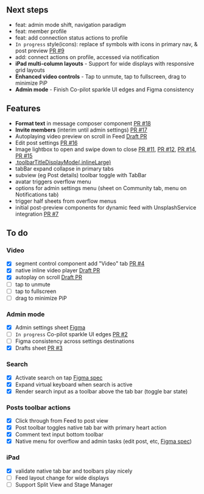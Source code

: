 ## Next steps
- feat: admin mode shift, navigation paradigm
- feat: member profile
- feat: add connection status actions to profile
- `In progress` style(icons): replace sf symbols with icons in primary nav, & post preview [PR #9](https://github.com/DaveDesigner/proto/pull/9)
- add: connect actions on profile, accessed via notification
- **iPad multi-column layouts** - Support for wide displays with responsive grid layouts
- **Enhanced video controls** - Tap to unmute, tap to fullscreen, drag to minimize PiP
- **Admin mode** - Finish Co-pilot sparkle UI edges and Figma consistency


## Features
- **Format text** in message composer component [PR #18](https://github.com/DaveDesigner/proto/pull/18)
- **Invite members** (interim until admin settings) [PR #17](https://github.com/DaveDesigner/proto/pull/17)
- Autoplaying video preview on scroll in Feed [Draft PR](https://github.com/DaveDesigner/proto/pull/new/feature/video-demo-player)
- Edit post settings [PR #16](https://github.com/DaveDesigner/proto/pull/16)
- Image lightbox to open and swipe down to close [PR #11](https://github.com/DaveDesigner/proto/pull/11), [PR #12](https://github.com/DaveDesigner/proto/pull/12), [PR #14](https://github.com/DaveDesigner/proto/pull/14), [PR #15](https://github.com/DaveDesigner/proto/pull/15)
- [.toolbarTitleDisplayMode(.inlineLarge)](https://developer.apple.com/documentation/swiftui/view/toolbartitledisplaymode(_:))
- tabBar expand collapse in primary tabs
- subview (eg Post details) toolbar toggle with TabBar
- avatar triggers overflow menu
- options for admin settings menu (sheet on Community tab, menu on Notifications tab)
- trigger half sheets from overflow menus
- initial post-preview components for dynamic feed with UnsplashService integration [PR #7](https://github.com/DaveDesigner/proto/pull/7)

## To do

### Video
- [x] segment control component add "Video" tab [PR #4](https://github.com/DaveDesigner/proto/pull/4)
- [x] native inline video player [Draft PR](https://github.com/DaveDesigner/proto/pull/new/feature/video-demo-player)
- [x] autoplay on scroll [Draft PR](https://github.com/DaveDesigner/proto/pull/new/feature/video-demo-player)
- [ ] tap to unmute
- [ ] tap to fullscreen
- [ ] drag to minimize PiP

### Admin mode
- [x] Admin settings sheet [Figma](https://www.figma.com/design/H6KATGFhQ5fAOsegREtzBg/Circle-4.0-Mobile?node-id=2040-53037&t=Kcwlyc56hddeSD0c-1)
- [ ] `In progress` Co-pilot sparkle UI edges [PR #2](https://github.com/DaveDesigner/proto/pull/2)
- [ ] Figma consistency across settings destinations
- [x] Drafts sheet [PR #3](https://github.com/DaveDesigner/proto/pull/3)

### Search
- [x] Activate search on tap [Figma spec](https://www.figma.com/design/NdwIk4iFCNFsrBOA1I2S2b/%F0%9F%93%90-Mobile-Build?node-id=26801-116894&t=GwwykqKG33UxJcNw-1)
- [x] Expand virtual keyboard when search is active
- [x] Render search input as a toolbar above the tab bar (toggle bar state)

### Posts toolbar actions
- [x] Click through from Feed to post view
- [x] Post toolbar toggles native tab bar with primary heart action
- [x] Comment text input bottom toolbar
- [x] Native menu for overflow and admin tasks (edit post, etc, [Figma spec](https://www.figma.com/design/W7x7IvJBDsSw43zcIKMJeR/%E2%9D%96-Mobile-Design-System?node-id=12807-69973&t=wAl175S4870CppoP-1))

### iPad
- [x] validate native tab bar and toolbars play nicely
- [ ] Feed layout change for wide displays
- [ ] Support Split View and Stage Manager